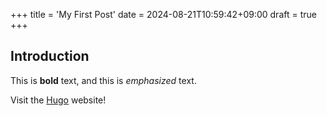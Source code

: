+++
title = 'My First Post'
date = 2024-08-21T10:59:42+09:00
draft = true
+++
## Introduction

This is **bold** text, and this is *emphasized* text.

Visit the [Hugo](https://gohugo.io) website!
